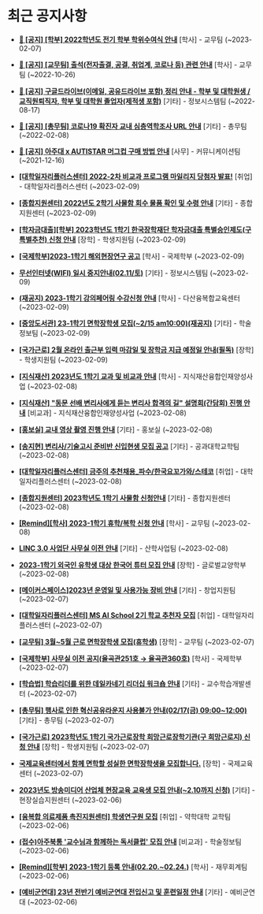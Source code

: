 # 최근 공지사항

* **[📌 [공지] [학부] 2022학년도 전기 학부 학위수여식 안내](http://ajou.ac.kr/kr/ajou/notice.do?mode=view&amp;articleNo=210409&amp;article.offset=0&amp;articleLimit=30)**
 [학사] - 교무팀 (~2023-02-07)

* **[📌 [공지] [교무팀] 출석(전자출결, 공결, 취업계, 코로나 등) 관련 안내](http://ajou.ac.kr/kr/ajou/notice.do?mode=view&amp;articleNo=205552&amp;article.offset=0&amp;articleLimit=30)**
 [학사] - 교무팀 (~2022-10-26)

* **[📌 [공지] 구글드라이브(이메일, 공유드라이브 포함) 정리 안내 - 학부 및 대학원생 / 교직원퇴직자, 학부 및 대학원 졸업자(제적생 포함)](http://ajou.ac.kr/kr/ajou/notice.do?mode=view&amp;articleNo=202858&amp;article.offset=0&amp;articleLimit=30)**
 [기타] - 정보시스템팀 (~2022-08-17)

* **[📌 [공지] [총무팀] 코로나19 확진자 교내 심층역학조사 URL 안내](http://ajou.ac.kr/kr/ajou/notice.do?mode=view&amp;articleNo=180493&amp;article.offset=0&amp;articleLimit=30)**
 [기타] - 총무팀 (~2022-02-08)

* **[📌 [공지] 아주대 x AUTISTAR 머그컵 구매 방법 안내](http://ajou.ac.kr/kr/ajou/notice.do?mode=view&amp;articleNo=147976&amp;article.offset=0&amp;articleLimit=30)**
 [사무] - 커뮤니케이션팀 (~2021-12-16)

* **[[대학일자리플러스센터] 2022-2차 비교과 프로그램 마일리지 당첨자 발표!](http://ajou.ac.kr/kr/ajou/notice.do?mode=view&amp;articleNo=210549&amp;article.offset=0&amp;articleLimit=30)**
 [취업] - 대학일자리플러스센터 (~2023-02-09)

* **[[종합지원센터] 2022년도 2학기 사물함 회수 물품 확인 및 수령 안내](http://ajou.ac.kr/kr/ajou/notice.do?mode=view&amp;articleNo=210546&amp;article.offset=0&amp;articleLimit=30)**
 [기타] - 종합지원센터 (~2023-02-09)

* **[[학자금대출][학부] 2023학년도 1학기 한국장학재단 학자금대출 특별승인제도(구 특별추천) 신청 안내](http://ajou.ac.kr/kr/ajou/notice.do?mode=view&amp;articleNo=210540&amp;article.offset=0&amp;articleLimit=30)**
 [장학] - 학생지원팀 (~2023-02-09)

* **[[국제학부]2023-1학기 해외현장연구 공고](http://ajou.ac.kr/kr/ajou/notice.do?mode=view&amp;articleNo=210537&amp;article.offset=0&amp;articleLimit=30)**
 [학사] - 국제학부 (~2023-02-09)

* **[무선인터넷(WIFI) 일시 중지안내(02.11/토)](http://ajou.ac.kr/kr/ajou/notice.do?mode=view&amp;articleNo=210534&amp;article.offset=0&amp;articleLimit=30)**
 [기타] - 정보시스템팀 (~2023-02-09)

* **[(재공지) 2023-1학기 강의페어링 수강신청 안내](http://ajou.ac.kr/kr/ajou/notice.do?mode=view&amp;articleNo=210531&amp;article.offset=0&amp;articleLimit=30)**
 [학사] - 다산융복합교육센터 (~2023-02-09)

* **[[중앙도서관] 23-1학기 면학장학생 모집(~2/15 am10:00)(재공지)](http://ajou.ac.kr/kr/ajou/notice.do?mode=view&amp;articleNo=210522&amp;article.offset=0&amp;articleLimit=30)**
 [기타] - 학술정보팀 (~2023-02-09)

* **[[국가근로] 2월 온라인 출근부 입력 마감일 및 장학금 지급 예정일 안내(필독)](http://ajou.ac.kr/kr/ajou/notice.do?mode=view&amp;articleNo=210521&amp;article.offset=0&amp;articleLimit=30)**
 [장학] - 학생지원팀 (~2023-02-09)

* **[[지식재산] 2023년도 1학기 교과 및 비교과 안내](http://ajou.ac.kr/kr/ajou/notice.do?mode=view&amp;articleNo=210518&amp;article.offset=0&amp;articleLimit=30)**
 [학사] - 지식재산융합인재양성사업 (~2023-02-08)

* **[[지식재산] &quot;동문 선배 변리사에게 듣는 변리사 합격의 길&quot; 설명회(간담회) 진행 안내](http://ajou.ac.kr/kr/ajou/notice.do?mode=view&amp;articleNo=210515&amp;article.offset=0&amp;articleLimit=30)**
 [비교과] - 지식재산융합인재양성사업 (~2023-02-08)

* **[[홍보실] 교내 영상 촬영 진행 안내](http://ajou.ac.kr/kr/ajou/notice.do?mode=view&amp;articleNo=210511&amp;article.offset=0&amp;articleLimit=30)**
 [기타] - 홍보실 (~2023-02-08)

* **[[송지현] 변리사/기술고시 준비반 신입현생 모집 공고](http://ajou.ac.kr/kr/ajou/notice.do?mode=view&amp;articleNo=210507&amp;article.offset=0&amp;articleLimit=30)**
 [기타] - 공과대학교학팀 (~2023-02-08)

* **[[대학일자리플러스센터] 금주의 추천채용_파수/한국요꼬가와/스테코](http://ajou.ac.kr/kr/ajou/notice.do?mode=view&amp;articleNo=210455&amp;article.offset=0&amp;articleLimit=30)**
 [취업] - 대학일자리플러스센터 (~2023-02-08)

* **[[종합지원센터] 2023학년도 1학기 사물함 신청안내](http://ajou.ac.kr/kr/ajou/notice.do?mode=view&amp;articleNo=210429&amp;article.offset=0&amp;articleLimit=30)**
 [기타] - 종합지원센터 (~2023-02-08)

* **[[Remind][학사] 2023-1학기 휴학/복학 신청 안내](http://ajou.ac.kr/kr/ajou/notice.do?mode=view&amp;articleNo=210423&amp;article.offset=0&amp;articleLimit=30)**
 [학사] - 교무팀 (~2023-02-08)

* **[LINC 3.0 사업단 사무실 이전 안내](http://ajou.ac.kr/kr/ajou/notice.do?mode=view&amp;articleNo=210420&amp;article.offset=0&amp;articleLimit=30)**
 [기타] - 산학사업팀 (~2023-02-08)

* **[2023-1학기 외국인 유학생 대상 한국어 튜터 모집 안내](http://ajou.ac.kr/kr/ajou/notice.do?mode=view&amp;articleNo=210417&amp;article.offset=0&amp;articleLimit=30)**
 [장학] - 글로벌교양학부 (~2023-02-08)

* **[[메이커스페이스]2023년 운영일 및 사용가능 장비 안내](http://ajou.ac.kr/kr/ajou/notice.do?mode=view&amp;articleNo=210408&amp;article.offset=0&amp;articleLimit=30)**
 [기타] - 창업지원팀 (~2023-02-07)

* **[[대학일자리플러스센터] MS AI School 2기 학교 추천자 모집](http://ajou.ac.kr/kr/ajou/notice.do?mode=view&amp;articleNo=210405&amp;article.offset=0&amp;articleLimit=30)**
 [취업] - 대학일자리플러스센터 (~2023-02-07)

* **[[교무팀] 3월~5월 근로 면학장학생 모집(휴학생)](http://ajou.ac.kr/kr/ajou/notice.do?mode=view&amp;articleNo=210400&amp;article.offset=0&amp;articleLimit=30)**
 [장학] - 교무팀 (~2023-02-07)

* **[[국제학부] 사무실 이전 공지(율곡관251호 → 율곡관360호)](http://ajou.ac.kr/kr/ajou/notice.do?mode=view&amp;articleNo=210399&amp;article.offset=0&amp;articleLimit=30)**
 [학사] - 국제학부 (~2023-02-07)

* **[[학습법] 학습리더를 위한 데일카네기 리더십 워크숍 안내](http://ajou.ac.kr/kr/ajou/notice.do?mode=view&amp;articleNo=210393&amp;article.offset=0&amp;articleLimit=30)**
 [기타] - 교수학습개발센터 (~2023-02-07)

* **[[총무팀] 행사로 인한 혁신공유라운지 사용불가 안내(02/17(금) 09:00~12:00)](http://ajou.ac.kr/kr/ajou/notice.do?mode=view&amp;articleNo=210390&amp;article.offset=0&amp;articleLimit=30)**
 [기타] - 총무팀 (~2023-02-07)

* **[[국가근로] 2023학년도 1학기 국가근로장학 희망근로장학기관(구 희망근로지) 신청 안내](http://ajou.ac.kr/kr/ajou/notice.do?mode=view&amp;articleNo=210387&amp;article.offset=0&amp;articleLimit=30)**
 [장학] - 학생지원팀 (~2023-02-07)

* **[국제교육센터에서 함께 면학할 성실한 면학장학생을 모집합니다.](http://ajou.ac.kr/kr/ajou/notice.do?mode=view&amp;articleNo=210386&amp;article.offset=0&amp;articleLimit=30)**
 [장학] - 국제교육센터 (~2023-02-07)

* **[2023년도 방송미디어 산업체 현장교육 교육생 모집 안내(~2.10까지 신청)](http://ajou.ac.kr/kr/ajou/notice.do?mode=view&amp;articleNo=210371&amp;article.offset=0&amp;articleLimit=30)**
 [기타] - 현장실습지원센터 (~2023-02-06)

* **[[융복합 의료제품 촉진지원센터] 학생연구원 모집](http://ajou.ac.kr/kr/ajou/notice.do?mode=view&amp;articleNo=210370&amp;article.offset=0&amp;articleLimit=30)**
 [취업] - 약학대학 교학팀 (~2023-02-06)

* **[(접수)아주북통 &#x27;교수님과 함께하는 독서클럽&#x27; 모집 안내](http://ajou.ac.kr/kr/ajou/notice.do?mode=view&amp;articleNo=210369&amp;article.offset=0&amp;articleLimit=30)**
 [비교과] - 학술정보팀 (~2023-02-06)

* **[[Remind][학부] 2023-1학기 등록 안내(02.20.~02.24.)](http://ajou.ac.kr/kr/ajou/notice.do?mode=view&amp;articleNo=210364&amp;article.offset=0&amp;articleLimit=30)**
 [학사] - 재무회계팀 (~2023-02-06)

* **[[예비군연대] 23년 전반기 예비군연대 전입신고 및 훈련일정 안내](http://ajou.ac.kr/kr/ajou/notice.do?mode=view&amp;articleNo=210362&amp;article.offset=0&amp;articleLimit=30)**
 [기타] - 예비군연대 (~2023-02-06)
